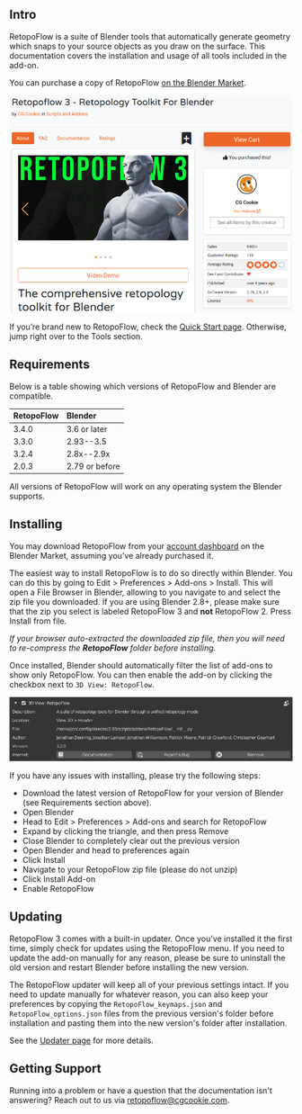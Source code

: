 ## Intro

RetopoFlow is a suite of Blender tools that automatically generate geometry which snaps to your source objects as you draw on the surface.
This documentation covers the installation and usage of all tools included in the add-on.

You can purchase a copy of RetopoFlow [on the Blender Market](https://blendermarket.com/products/retopoflow). 

![Blender Market](images/blendermarket_screenshot.png)

If you’re brand new to RetopoFlow, check the [Quick Start page](quick_start.md). Otherwise, jump right over to the Tools section.


## Requirements

Below is a table showing which versions of RetopoFlow and Blender are compatible.

| RetopoFlow |    Blender     |
| :---------- | :-------------- |
|   3.4.0    | 3.6 or later   |
|   3.3.0    | 2.93--3.5      |
|   3.2.4    | 2.8x--2.9x     |
|   2.0.3    | 2.79 or before |

All versions of RetopoFlow will work on any operating system the Blender supports.


## Installing

You may download RetopoFlow from your [account dashboard](https://blendermarket.com/account/orders) on the Blender Market, assuming you’ve already purchased it.

The easiest way to install RetopoFlow is to do so directly within Blender.
You can do this by going to Edit > Preferences > Add-ons > Install.
This will open a File Browser in Blender, allowing to you navigate to and select the zip file you downloaded.
If you are using Blender 2.8+, please make sure that the zip you select is labeled RetopoFlow 3 and **not** RetopoFlow 2.
Press Install from file.

_If your browser auto-extracted the downloaded zip file, then you will need to re-compress the **RetopoFlow** folder before installing._

Once installed, Blender should automatically filter the list of add-ons to show only RetopoFlow.
You can then enable the add-on by clicking the checkbox next to `3D View: RetopoFlow`.

![Installing RetopoFlow](images/install.png)

If you have any issues with installing, please try the following steps:

* Download the latest version of RetopoFlow for your version of Blender (see Requirements section above).
* Open Blender
* Head to Edit > Preferences > Add-ons and search for RetopoFlow
* Expand by clicking the triangle, and then press Remove
* Close Blender to completely clear out the previous version
* Open Blender and head to preferences again
* Click Install
* Navigate to your RetopoFlow zip file (please do not unzip)
* Click Install Add-on
* Enable RetopoFlow



## Updating

RetopoFlow 3 comes with a built-in updater.
Once you've installed it the first time, simply check for updates using the RetopoFlow menu.
If you need to update the add-on manually for any reason, please be sure to uninstall the old version and restart Blender before installing the new version. 

The RetopoFlow updater will keep all of your previous settings intact.
If you need to update manually for whatever reason, you can also keep your preferences by copying the `RetopoFlow_keymaps.json` and `RetopoFlow_options.json` files from the previous version's folder before installation and pasting them into the new version's folder after installation.

See the [Updater page](addon_updater.md) for more details.


## Getting Support

Running into a problem or have a question that the documentation isn't answering?
Reach out to us via retopoflow@cgcookie.com.

